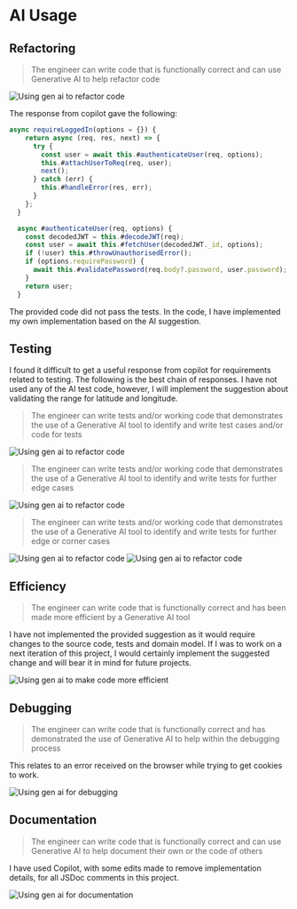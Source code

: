 # AI Usage

## Refactoring

> The engineer can write code that is functionally correct and can use Generative AI to help refactor code

![Using gen ai to refactor code](./images//refactoring.PNG)

The response from copilot gave the following:

```js
async requireLoggedIn(options = {}) {
    return async (req, res, next) => {
      try {
        const user = await this.#authenticateUser(req, options);
        this.#attachUserToReq(req, user);
        next();
      } catch (err) {
        this.#handleError(res, err);
      }
    };
  }

  async #authenticateUser(req, options) {
    const decodedJWT = this.#decodeJWT(req);
    const user = await this.#fetchUser(decodedJWT._id, options);
    if (!user) this.#throwUnauthorisedError();
    if (options.requirePassword) {
      await this.#validatePassword(req.body?.password, user.password);
    }
    return user;
  }
```

The provided code did not pass the tests. In the code, I have implemented my own implementation based on the AI suggestion.

## Testing

I found it difficult to get a useful response from copilot for requirements related to testing. The following is the best chain of responses. I have not used any of the AI test code, however, I will implement the suggestion about validating the range for latitude and longitude.

> The engineer can write tests and/or working code that demonstrates the use of a Generative AI tool to identify and write test cases and/or code for tests

![Using gen ai to refactor code](./images/test-identification-1.PNG)

> The engineer can write tests and/or working code that demonstrates the use of a Generative AI tool to identify and write tests for further edge cases

![Using gen ai to refactor code](./images/test-identification-2.PNG)

> The engineer can write tests and/or working code that demonstrates the use of a Generative AI tool to identify and write tests for further edge or corner cases

![Using gen ai to refactor code](./images/test-identification-3a.PNG)
![Using gen ai to refactor code](./images/test-identification-3b.PNG)

## Efficiency

> The engineer can write code that is functionally correct and has been made more efficient by a Generative AI tool

I have not implemented the provided suggestion as it would require changes to the source code, tests and domain model. If I was to work on a next iteration of this project, I would certainly implement the suggested change and will bear it in mind for future projects.

![Using gen ai to make code more efficient](./images/efficiency.PNG)

## Debugging

> The engineer can write code that is functionally correct and has demonstrated the use of Generative AI to help within the debugging process

This relates to an error received on the browser while trying to get cookies to work.

![Using gen ai for debugging](./images/debugging.PNG)

## Documentation

> The engineer can write code that is functionally correct and can use Generative AI to help document their own or the code of others

I have used Copilot, with some edits made to remove implementation details, for all JSDoc comments in this project.

![Using gen ai for documentation](./images/documentation.PNG)
